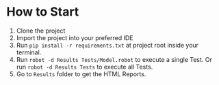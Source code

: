 # How to Start
1. Clone the project
2. Import the project into your preferred IDE 
3. Run `pip install -r requirements.txt` at project root inside your terminal.
5. Run `robot -d Results Tests/Model.robot` to execute a single Test. Or run `robot -d Results Tests` to execute all Tests.
6. Go to `Results` folder to get the HTML Reports.